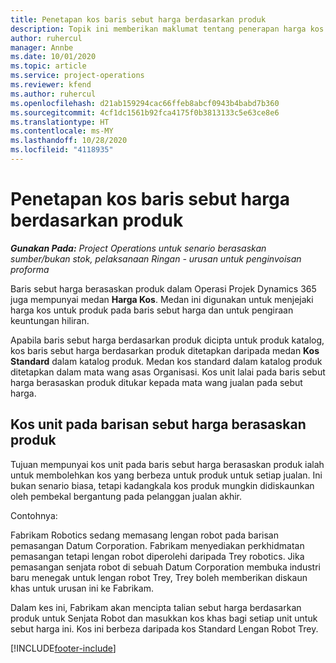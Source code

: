 ```yaml
---
title: Penetapan kos baris sebut harga berdasarkan produk
description: Topik ini memberikan maklumat tentang penerapan harga kos pada sebut harga berdasarkan produk.
author: ruhercul
manager: Annbe
ms.date: 10/01/2020
ms.topic: article
ms.service: project-operations
ms.reviewer: kfend
ms.author: ruhercul
ms.openlocfilehash: d21ab159294cac66ffeb8abcf0943b4babd7b360
ms.sourcegitcommit: 4cf1dc1561b92fca4175f0b3813133c5e63ce8e6
ms.translationtype: HT
ms.contentlocale: ms-MY
ms.lasthandoff: 10/28/2020
ms.locfileid: "4118935"
---
```

# <a name="costing-product-based-quote-lines"></a>Penetapan kos baris sebut harga berdasarkan produk

_**Gunakan Pada:** Project Operations untuk senario berasaskan sumber/bukan stok, pelaksanaan Ringan - urusan untuk penginvoisan proforma_


Baris sebut harga berasaskan produk dalam Operasi Projek Dynamics 365 juga mempunyai medan **Harga Kos**. Medan ini digunakan untuk menjejaki harga kos untuk produk pada baris sebut harga dan untuk pengiraan keuntungan hiliran.

Apabila baris sebut harga berdasarkan produk dicipta untuk produk katalog, kos baris sebut harga berdasarkan produk ditetapkan daripada medan **Kos Standard** dalam katalog produk. Medan kos standard dalam katalog produk ditetapkan dalam mata wang asas Organisasi. Kos unit lalai pada baris sebut harga berasaskan produk ditukar kepada mata wang jualan pada sebut harga.

## <a name="unit-cost-on-a-product-based-quote-line"></a>Kos unit pada barisan sebut harga berasaskan produk

Tujuan mempunyai kos unit pada baris sebut harga berasaskan produk ialah untuk membolehkan kos yang berbeza untuk produk untuk setiap jualan. Ini bukan senario biasa, tetapi kadangkala kos produk mungkin didiskaunkan oleh pembekal bergantung pada pelanggan jualan akhir.

Contohnya:

Fabrikam Robotics sedang memasang lengan robot pada barisan pemasangan Datum Corporation. Fabrikam menyediakan perkhidmatan pemasangan tetapi lengan robot diperolehi daripada Trey robotics. Jika pemasangan senjata robot di sebuah Datum Corporation membuka industri baru menegak untuk lengan robot Trey, Trey boleh memberikan diskaun khas untuk urusan ini ke Fabrikam.

Dalam kes ini, Fabrikam akan mencipta talian sebut harga berdasarkan produk untuk Senjata Robot dan masukkan kos khas bagi setiap unit untuk sebut harga ini. Kos ini berbeza daripada kos Standard Lengan Robot Trey.


[!INCLUDE[footer-include](../../includes/footer-banner.md)]